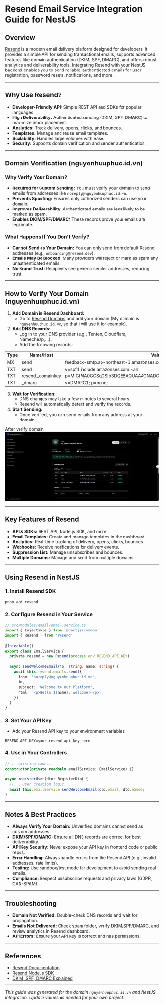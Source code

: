 # Resend Email Service Integration Guide for NestJS

## Overview

[Resend](https://resend.com/) is a modern email delivery platform designed for developers. It provides a simple API for sending transactional emails, supports advanced features like domain authentication (DKIM, SPF, DMARC), and offers robust analytics and deliverability tools. Integrating Resend with your NestJS backend enables you to send reliable, authenticated emails for user registration, password resets, notifications, and more.

---

## Why Use Resend?

- **Developer-Friendly API:** Simple REST API and SDKs for popular languages.
- **High Deliverability:** Authenticated sending (DKIM, SPF, DMARC) to maximize inbox placement.
- **Analytics:** Track delivery, opens, clicks, and bounces.
- **Templates:** Manage and reuse email templates.
- **Scalability:** Handles large volumes with ease.
- **Security:** Supports domain verification and sender authentication.

---

## Domain Verification (nguyenhuuphuc.id.vn)

### Why Verify Your Domain?

- **Required for Custom Sending:** You must verify your domain to send emails from addresses like `noreply@nguyenhuuphuc.id.vn`.
- **Prevents Spoofing:** Ensures only authorized senders can use your domain.
- **Improves Deliverability:** Authenticated emails are less likely to be marked as spam.
- **Enables DKIM/SPF/DMARC:** These records prove your emails are legitimate.

### What Happens If You Don't Verify?

- **Cannot Send as Your Domain:** You can only send from default Resend addresses (e.g., `onboarding@resend.dev`).
- **Emails May Be Blocked:** Many providers will reject or mark as spam any unauthenticated emails.
- **No Brand Trust:** Recipients see generic sender addresses, reducing trust.

---

## How to Verify Your Domain (nguyenhuuphuc.id.vn)

1. **Add Domain in Resend Dashboard:**
   - Go to [Resend Domains](https://resend.com/domains) and add your domain (My domain is `nguyenhuuphuc.id.vn`, so that i will use it for example).
2. **Add DNS Records:**
   - Log in to your DNS provider (e.g., Tenten, Cloudflare, Namecheap,...).
   - Add the following records:

| Type | Name/Host          | Value                                                                | Priority | TTL  |
| ---- | ------------------ | -------------------------------------------------------------------- | -------- | ---- |
| MX   | send               | feedback-smtp.ap-northeast-1.amazonses.com                           | 10       | Auto |
| TXT  | send               | v=spf1 include:amazonses.com ~all                                    | -        | Auto |
| TXT  | resend.\_domainkey | p=MIGfMA0GCSqGSIb3DQEBAQUAA4GNADCBiQKBgQDFKJU/6PnmVM64bZVCtQNDu+l... | -        | Auto |
| TXT  | \_dmarc            | v=DMARC1; p=none;                                                    | -        | Auto |

3. **Wait for Verification:**
   - DNS changes may take a few minutes to several hours.
   - Resend will automatically detect and verify the records.
4. **Start Sending:**
   - Once verified, you can send emails from any address at your domain.

After verify domain
![alt text](images/image.png)

---

## Key Features of Resend

- **API & SDKs:** REST API, Node.js SDK, and more.
- **Email Templates:** Create and manage templates in the dashboard.
- **Analytics:** Real-time tracking of delivery, opens, clicks, bounces.
- **Webhooks:** Receive notifications for delivery events.
- **Suppression List:** Manage unsubscribes and bounces.
- **Multiple Domains:** Manage and send from multiple domains.

---

## Using Resend in NestJS

### 1. Install Resend SDK

```bash
pnpm add resend
```

### 2. Configure Resend in Your Service

```typescript
// src/modules/email/email.service.ts
import { Injectable } from '@nestjs/common'
import { Resend } from 'resend'

@Injectable()
export class EmailService {
  private resend = new Resend(process.env.RESEND_API_KEY)

  async sendWelcomeEmail(to: string, name: string) {
    await this.resend.emails.send({
      from: 'noreply@nguyenhuuphuc.id.vn',
      to,
      subject: 'Welcome to Our Platform',
      html: `<p>Hello ${name}, welcome!</p>`,
    })
  }
}
```

### 3. Set Your API Key

- Add your Resend API key to your environment variables:

```
RESEND_API_KEY=your_resend_api_key_here
```

### 4. Use in Your Controllers

```typescript
// ...existing code...
constructor(private readonly emailService: EmailService) {}

async registerUser(dto: RegisterDto) {
  // ...user creation logic...
  await this.emailService.sendWelcomeEmail(dto.email, dto.name);
}
```

---

## Notes & Best Practices

- **Always Verify Your Domain:** Unverified domains cannot send as custom addresses.
- **DKIM/SPF/DMARC:** Ensure all DNS records are correct for best deliverability.
- **API Key Security:** Never expose your API key in frontend code or public repos.
- **Error Handling:** Always handle errors from the Resend API (e.g., invalid addresses, rate limits).
- **Testing:** Use sandbox/test mode for development to avoid sending real emails.
- **Compliance:** Respect unsubscribe requests and privacy laws (GDPR, CAN-SPAM).

---

## Troubleshooting

- **Domain Not Verified:** Double-check DNS records and wait for propagation.
- **Emails Not Delivered:** Check spam folder, verify DKIM/SPF/DMARC, and review analytics in Resend dashboard.
- **API Errors:** Ensure your API key is correct and has permissions.

---

## References

- [Resend Documentation](https://resend.com/docs)
- [Resend Node.js SDK](https://www.npmjs.com/package/resend)
- [DKIM, SPF, DMARC Explained](https://postmarkapp.com/guides/dkim-spf-dmarc)

---

_This guide was generated for the domain `nguyenhuuphuc.id.vn` and NestJS integration. Update values as needed for your own project._
